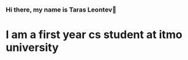 ### Hi there, my name is Taras Leontev👋
# I am a first year cs student at itmo university

<!--
**teeleontee/teeleontee** is a ✨ _special_ ✨ repository because its `README.md` (this file) appears on your GitHub profile.

Here are some ideas to get you started:

- 🌱 I’m currently learning c++ and clojure
- 📫 How to reach me: [Telegram](https://t.me/waylo1), leonteeme@gmail.com
- 👯 I’m looking to collaborate on Open source projects 
- 💬 Ask me about anything

![28e787e552579736beff3b0d9b429173](https://user-images.githubusercontent.com/84567804/162518444-ee451e59-f831-4d2e-84bd-eade11dd5e4d.jpg)

![GitHub stats](https://github-readme-stats.vercel.app/api?username=teeleontee&show_icons=true)  
-->
